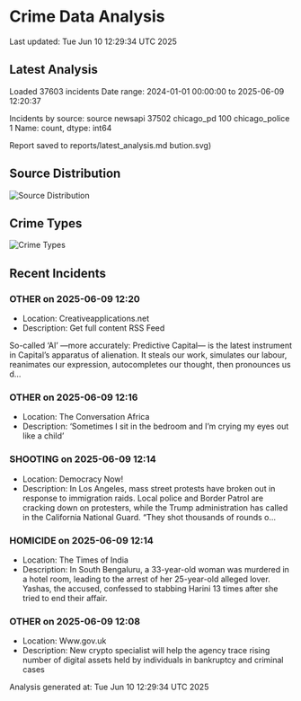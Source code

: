 # Crime Data Analysis
Last updated: Tue Jun 10 12:29:34 UTC 2025

## Latest Analysis

Loaded 37603 incidents
Date range: 2024-01-01 00:00:00 to 2025-06-09 12:20:37

Incidents by source:
source
newsapi           37502
chicago_pd          100
chicago_police        1
Name: count, dtype: int64

Report saved to reports/latest_analysis.md
bution.svg)

## Source Distribution
![Source Distribution](images/source_distribution.svg)

## Crime Types
![Crime Types](images/crime_types.svg)

## Recent Incidents

### OTHER on 2025-06-09 12:20
- Location: Creativeapplications.net
- Description: Get full content RSS Feed

So-called ‘AI’ —more accurately: Predictive Capital— is the latest instrument in Capital’s apparatus of alienation. It steals our work, simulates our labour, reanimates our expression, autocompletes our thought, then pronounces us d…


### OTHER on 2025-06-09 12:16
- Location: The Conversation Africa
- Description: ‘Sometimes I sit in the bedroom and I’m crying my eyes out like a child’


### SHOOTING on 2025-06-09 12:14
- Location: Democracy Now!
- Description: In Los Angeles, mass street protests have broken out in response to immigration raids. Local police and Border Patrol are cracking down on protesters, while the Trump administration has called in the California National Guard. “They shot thousands of rounds o…


### HOMICIDE on 2025-06-09 12:14
- Location: The Times of India
- Description: In South Bengaluru, a 33-year-old woman was murdered in a hotel room, leading to the arrest of her 25-year-old alleged lover. Yashas, the accused, confessed to stabbing Harini 13 times after she tried to end their affair.


### OTHER on 2025-06-09 12:08
- Location: Www.gov.uk
- Description: New crypto specialist will help the agency trace rising number of digital assets held by individuals in bankruptcy and criminal cases

Analysis generated at: Tue Jun 10 12:29:34 UTC 2025
